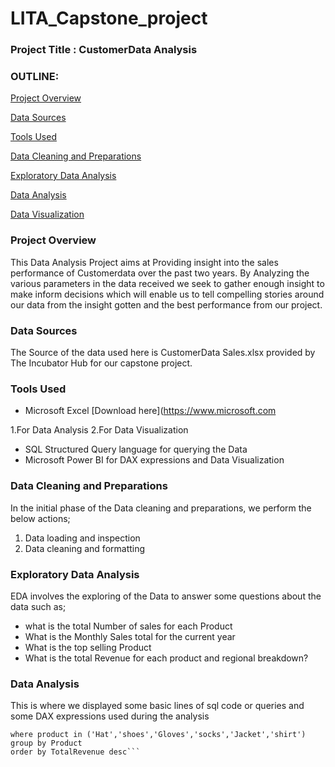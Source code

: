  # LITA_Capstone_project

### Project Title : CustomerData Analysis
 
### OUTLINE:

[Project Overview](#project-overview)

[Data Sources](#data-sources)

 
[Tools Used](#tools-used)


[Data Cleaning and Preparations](#data-cleaning-preparation)


[Exploratory Data Analysis](#exploratory-data-analysis)


[Data Analysis](#data-analysis)

[Data Visualization](#data-visualization)


### Project Overview
This Data Analysis Project aims at Providing insight into the sales performance of Customerdata over the past two years.
By Analyzing the various parameters in the data received we seek to gather enough insight to make inform decisions which will enable us to tell compelling stories around our data from the insight gotten and the best performance from our project.


### Data Sources 
The Source of the data used here is CustomerData Sales.xlsx provided by The Incubator Hub for our capstone project. 


### Tools Used
- Microsoft Excel [Download here](https://www.microsoft.com
  
 1.For Data Analysis
 2.For Data Visualization

- SQL Structured Query language for querying the Data 
- Microsoft Power BI for DAX expressions and Data Visualization

### Data Cleaning and Preparations
In the initial phase of the Data cleaning and preparations, we perform the below actions;
1. Data loading and inspection
2. Data cleaning and formatting

### Exploratory Data Analysis
 EDA involves the exploring of the Data to answer some questions about the data such as;
 - what is the total Number of sales for each Product
 - What is the Monthly Sales total for the current year
 - What is the top selling Product
 - What is the total Revenue for each product and regional breakdown?

 
### Data Analysis
This is where we displayed some basic lines of sql code or queries and some DAX expressions used during the analysis

```select product, sum(Total_sales) as TotalRevenue from [dbo].[LITA Capstone Dataset csv]
where product in ('Hat','shoes','Gloves','socks','Jacket','shirt')
group by Product
order by TotalRevenue desc```


